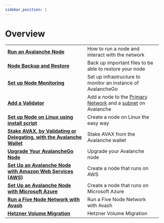 ```yaml
---
sidebar_position: 1
---
```


# Overview

|  |  |
| :--- | :--- |
| [**Run an Avalanche Node**](run-avalanche-node.md) | How to run a node and interact with the network |
| [**Node Backup and Restore**](node-backup-and-restore.md) | Back up important files to be able to restore your node |
| [**Set up Node Monitoring**](setting-up-node-monitoring.md) | Set up infrastructure to monitor an instance of AvalancheGo |
| [**Add a Validator**](add-a-validator.md) | Add a node to the [Primary Network](../../../learn/platform-overview/README.md) and a [subnet](../../../learn/platform-overview/#subnets) on Avalanche |
| [**Set up Node on Linux using install script**](set-up-node-with-installer.md) | Create a node on Linux the easy way |
| [**Stake AVAX, by Validating or Delegating, with the Avalanche Wallet**](staking-avax-by-validating-or-delegating-with-the-avalanche-wallet.md) | Stake AVAX from the Avalanche wallet |
| [**Upgrade Your AvalancheGo Node**](upgrade-your-avalanchego-node.mdx) | Upgrade your Avalanche node |
| [**Set Up an Avalanche Node with Amazon Web Services (AWS)**](setting-up-an-avalanche-node-with-amazon-web-services-aws.md) | Create a node that runs on AWS |
| [**Set Up an Avalanche Node with Microsoft Azure**](set-up-an-avalanche-node-with-microsoft-azure.md) | Create a node that runs on Microsoft Azure |
| [**Run a Five Node Network with Avash**](run-a-five-node-network-with-avash.md) | Run a Five Node Network with Avash |
| [**Hetzner Volume Migration**](hetzner-volume-migration.md) | Hetzner Volume Migration |
